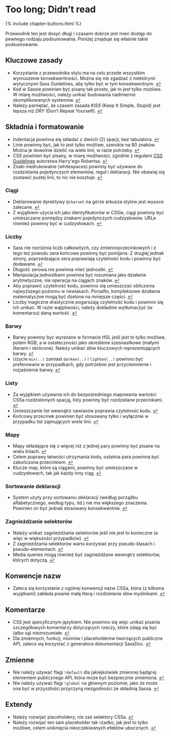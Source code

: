 
# Too long; Didn’t read

{% include chapter-buttons.html %}

Przewodnik ten jest dosyć długi i czasami dobrze jest mieć dostęp do pewnego rodzaju podsumowania. Poniżej znajduje się właśnie takie podsumowanie.

## Kluczowe zasady

* Korzystanie z przewodnika stylu ma na celu przede wszystkim wymuszenie konsekwentności. Można się nie zgadzać z niektórymi wytycznymi Sass Guidelines, aby tylko być w tym konsekwentnym. [↩](#czemu-suy-ten-przewodnik)
* Kod w Sassie powinien być pisany tak prosto, jak to jest tylko możliwe. W miarę możliwości, należy unikać budowania nadmiernie skomplikowanych systemów. [↩](#kluczowe-reguy)
* Należy pamiętać, że czasem zasada *KISS* (Keep It Simple, Stupid) jest lepsza niż *DRY* (Don’t Repeat Yourself). [↩](#kluczowe-reguy)

## Składnia i formatowanie

* Indentacja powinna się składać z dwóch (2) spacji, bez tabulatora. [↩](#skadnia-i-formatowanie)
* Linie powinny być, jak to jest tylko możliwe, szerokie na 80 znaków. Można je dowolnie dzielić na wiele linii, w razie potrzeby. [↩](#skadnia-i-formatowanie)
* CSS powinien być pisany, w miarę możliwości, zgodnie z regułami [CSS Guidelines](http://cssguidelin.es) autorstwa Harry'ego Robertsa. [↩](#skadnia-i-formatowanie)
* Znaki niedrukowalne (whitespaces) powinny być używane do rozdzielania pojedynczych elementów, reguł i deklaracji. Nie obawiaj się zostawić pustej linii, to nic nie kosztuje. [↩](#skadnia-i-formatowanie)

### Ciągi

* Deklarowanie dyrektywy `@charset` na górze arkusza stylów jest wysoce zalecane. [↩](#encoding)
* Z wyjątkiem użycia ich jako identyfikatorów w CSSie, ciągi powinny być umieszczane pomiędzy znakami pojedynczych cudzysłowów. URLe również powinny być w cudzysłowach. [↩](#cigi-jako-wartoci-w-cssie)

### Liczby

* Sass nie rozróżnia liczb całkowitych, czy zmiennoprzecinkowych i z tego też powodu zera końcowe powinny być pomijane. Z drugiej jednak strony, poprzedzające zera poprawiają czytelność kodu i powinny być dodawane. [↩](#zera)
* Długość zerowa nie powinna mieć jednostki. [↩](#jednostki)
* Manipulacja jednostkami powinna być rozumiana jako działanie arytmetyczne, nie operacja na ciągach znaków. [↩](#jednostki)
* Aby poprawić czytelność kodu, powinno się umieszczać obliczenia najwyższego poziomu w nawiasach. Ponadto, kompleksowe działania matematyczne mogą być dzelone na mniejsze części. [↩](#obliczenia)
* Liczby magiczne drastycznie pogarszają czytelność kodu i powinno się ich unikać. W razie wątpliwości, należy dokładnie wytłumaczyć (w komentarzu) daną wartość. [↩](#liczby-magiczne)

### Barwy

* Barwy powinny być wyrażane w formacie HSL jeśli jest to tylko możliwe, potem RGB, a w ostateczności jako określenie szesnastkowe (małymi literami i skrócone). Należy unikać słów kluczowych reprezentujących barwy. [↩](#formaty-barw)
* Użycie `mix(..)` zamiast `darken(..)` i `lighten(..)` powinno być preferowane w przypadkach, gdy potrzebne jest przyciemnienie i rozjaśnienie barwy. [↩](#rozjanianie-i-przyciemnianie-barw)

### Listy

* Za wyjątkiem używania ich do bezpośredniego mapowania wartości CSSa rozdzielonych spacją, listy powinny być rozdzielane przecinkami. [↩](#listy)
* Umieszczanie list wewnątrz nawiasów poprawia czytelność kodu. [↩](#listy)
* Końcowy przecinek powinien być stosowany tylko i wyłącznie w przypadku list zajmujących wiele linii. [↩](#listy)

### Mapy

* Mapy składające się z więcej niż z jednej pary powinny być pisane na wielu liniach. [↩](#mapy)
* Celem poprawy łatwości utrzymania kodu, ostatnia para powinna być zakończona przecinkiem. [↩](#mapy)
* Klucze map, które są ciągami, powinny być umieszczane w cudzysłowach, tak jak każdy inny ciąg. [↩](#mapy)

### Sortowanie deklaracji

* System użyty przy sortowaniu deklaracji (według porządku alfabetycznego, według typu, itd.) nie ma większego znaczenia. Powinien on być jednak stosowany konsekwentnie. [↩](#sortowanie-deklaracji)

### Zagnieżdżanie selektorów

* Należy unikać zagnieżdżania selektorów jeśli nie jest to konieczne (a więc w większości przypadków). [↩](#zagniedanie-selektorw)
* Z zagnieżdżania selektorów warto korzystać przy pseudo-klasach i pseudo-elementach. [↩](#zagniedanie-selektorw)
* Media queries mogą również być zagnieżdżane wewnątrz selektorów, których dotyczą. [↩](#zagniedanie-selektorw)

## Konwencje nazw

* Zaleca się korzystanie z ogólnej konwencji nazw CSSa, która (z kilkoma wyjątkami) zakłada pisanie małą literą i rozdzielanie słów myślnikami. [↩](#konwencje-nazw)

## Komentarze

* CSS jest specyficznym językiem. Nie powinno się więc unikać pisania szczegółowych komentarzy dotyczących rzeczy, które zdają się być (albo są) niezrozumiałe. [↩](#komentarze)
* Dla zmiennych, funkcji, mixinów i placeholderów tworzących publiczne API, zaleca się korzystać z generatora dokumentacji SassDoc. [↩](#komentarze)

## Zmienne

* Nie należy używać flagi `!default` dla jakiejkolwiek zmiennej będącej elementem publicznego API, która może być bezpiecznie zmieniona. [↩](#zmienne)
* Nie należy używać flagi `!global` na głównym poziomie, jako że może ona być w przyszłości przyczyną niezgodności ze składnią Sassa. [↩](#zmienne)

## Extendy

* Należy rozwijać placeholdery, nie zaś selektory CSSa. [↩](#extendy)
* Należy rozwijać ten sam placeholder tak rzadko, jak jest to tylko możliwe, celem uniknięcia nieoczekiwanych efektów ubocznych. [↩](#extendy)
